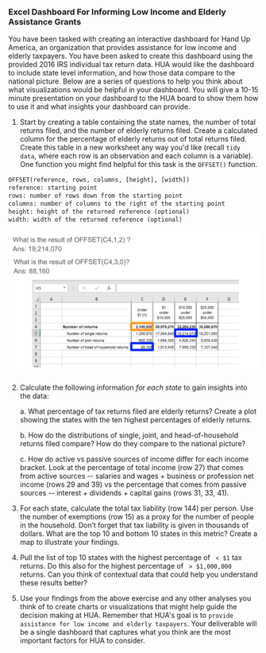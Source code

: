 ### Excel Dashboard For Informing Low Income and Elderly Assistance Grants

You have been tasked with creating an interactive dashboard for Hand Up America, an organization that provides assistance for low income and elderly taxpayers. You have been asked to create this dashboard using the provided 2016 IRS individual tax return data. HUA would like the dashboard to include state level information, and how those data compare to the national picture. Below are a series of questions to help you think about what visualizations would be helpful in your dashboard. You will give a 10-15 minute presentation on your dashboard to the HUA board to show them how to use it and what insights your dashboard can provide.

1. Start by creating a table containing the state names, the number of total returns filed, and the number of elderly returns filed. Create a calculated column for the percentage of elderly returns out of total returns filed. Create this table in a new worksheet any way you'd like (recall `tidy data`, where each row is an observation and each column is a variable). One function you might find helpful for this task is the `OFFSET()` function.

```
OFFSET(reference, rows, columns, [height], [width])
reference: starting point
rows: number of rows down from the starting point
columns: number of columns to the right of the starting point
height: height of the returned reference (optional)
width: width of the returned reference (optional)
```
![offset examples](/assets/offset.png)






2. Calculate the following information _*for each state*_ to gain insights into the data:  

    a. What percentage of tax returns filed are elderly returns? Create a plot showing the states with the ten highest percentages of elderly returns.


    b. How do the distributions of single, joint, and head-of-household returns filed compare? How do they compare to the national picture?

    c. How do active vs passive sources of income differ for each income bracket. Look at the percentage of total income (row 27) that comes from active sources -- salaries and wages + business or profession net income (rows 29 and 39) vs the percentage that comes from passive sources -- interest + dividends + capital gains (rows 31, 33, 41).  


3. For each state, calculate the total tax liability (row 144) per person. Use the number of exemptions (row 15) as a proxy for the number of people in the household. Don’t forget that tax liability is given in thousands of dollars. What are the top 10 and bottom 10 states in this metric? Create a map to illustrate your findings.

4. Pull the list of top 10 states with the highest percentage of ` < $1` tax returns. Do this also for the highest percentage of ` > $1,000,000` returns. Can you think of contextual data that could help you understand these results better?

5. Use your findings from the above exercise and any other analyses you think of to create charts or visualizations that might help guide the decision making at HUA. Remember that HUA's goal is to `provide assistance for low income and elderly taxpayers`. Your deliverable will be a single dashboard that captures what you think are the most important factors for HUA to consider.

